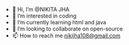 - 👋 Hi, I’m @NIKITA JHA
- 👀 I’m interested in coding
- 🌱 I’m currently learning html and java
- 💞️ I’m looking to collaborate on open-source
- 📫 How to reach me nikijha108@gmail.com

<!---
NIKITA-12CRAZY/NIKITA-12CRAZY is a ✨ special ✨ repository because its `README.md` (this file) appears on your GitHub profile.
You can click the Preview link to take a look at your changes.
--->
